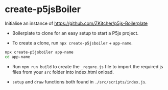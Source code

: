 # create-p5jsBoiler

Initialise an instance of https://github.com/ZKitcher/p5js-Boilerplate

-   Boilerplate to clone for an easy setup to start a P5js project.

-   To create a clone, run `npx create-p5jsboiler` + `app-name`.

```sh
npx create-p5jsboiler app-name
cd app-name
```

-   Run `npm run build` to create the `_requre.js` file to import the required js files from your `src` folder into index.html onload.

-   `setup` and `draw` functions both found in `./src/scripts/index.js`.
